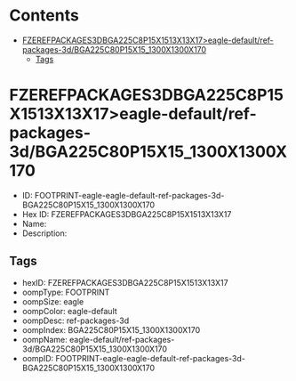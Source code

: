 



Contents
========

* [FZEREFPACKAGES3DBGA225C8P15X1513X13X17>eagle-default/ref-packages-3d/BGA225C80P15X15_1300X1300X170](#fzerefpackages3dbga225c8p15x1513x13x17eagle-defaultref-packages-3dbga225c80p15x15_1300x1300x170)
	* [Tags](#tags)

# FZEREFPACKAGES3DBGA225C8P15X1513X13X17>eagle-default/ref-packages-3d/BGA225C80P15X15_1300X1300X170

- ID: FOOTPRINT-eagle-eagle-default-ref-packages-3d-BGA225C80P15X15_1300X1300X170
- Hex ID: FZEREFPACKAGES3DBGA225C8P15X1513X13X17
- Name: 
- Description: 

## Tags

- hexID: FZEREFPACKAGES3DBGA225C8P15X1513X13X17
- oompType: FOOTPRINT
- oompSize: eagle
- oompColor: eagle-default
- oompDesc: ref-packages-3d
- oompIndex: BGA225C80P15X15_1300X1300X170
- oompName: eagle-default/ref-packages-3d/BGA225C80P15X15_1300X1300X170
- oompID: FOOTPRINT-eagle-eagle-default-ref-packages-3d-BGA225C80P15X15_1300X1300X170
